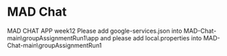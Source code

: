 # MAD Chat
 MAD CHAT APP week12
Please add google-services.json into MAD-Chat-main\groupAssignmentRun1\app
and please add local.properties into MAD-Chat-main\groupAssignmentRun1
